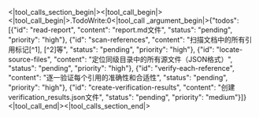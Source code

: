 <|tool_calls_section_begin|><|tool_call_begin|><|tool_call_begin|>.TodoWrite:0<|tool_call
  _argument_begin|>{"todos": [{"id": "read-report", "content":
  "report.md文件", "status": "pending", "priority": "high"},
  {"id": "scan-references", "content": "扫描文档中的所有引用标记[^1], [^2]等", "status":
  "pending", "priority": "high"}, {"id": "locate-source-files", "content":
  "定位同级目录中的所有源文件（JSON格式）", "status": "pending", "priority": "high"}, {"id":
  "verify-each-reference", "content": "逐一验证每个引用的准确性和合适性", "status": "pending",
  "priority": "high"}, {"id": "create-verification-results", "content":
  "创建verification_results.json文件", "status": "pending", "priority":
  "medium"}]}<|tool_call_end|><|tool_calls_section_end|>